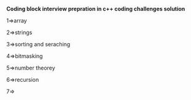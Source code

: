 **Coding block interview prepration in c++ coding challenges solution**

1=>array

2=>strings

3=>sorting and seraching

4=>bitmasking

5=>number theorey

6=>recursion

7=>
